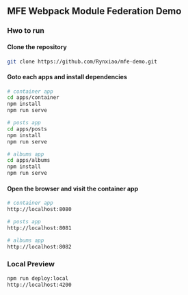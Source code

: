 ## MFE Webpack Module Federation Demo

### Hwo to run

#### Clone the repository

```bash
git clone https://github.com/Rynxiao/mfe-demo.git
```

#### Goto each apps and install dependencies

```bash
# container app
cd apps/container
npm install
npm run serve

# posts app
cd apps/posts
npm install
npm run serve

# albums app
cd apps/albums
npm install
npm run serve
```

#### Open the browser and visit the container app

```bash
# container app
http://localhost:8080

# posts app
http://localhost:8081

# albums app
http://localhost:8082
```

### Local Preview

```bash
npm run deploy:local
http://localhost:4200
```
